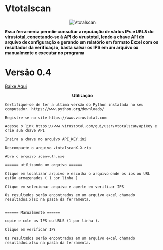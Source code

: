 # Vtotalscan


<p align="center">
  <img src="spy2-1.png" alt="Vtotalscan"/>
</p>

<b>Essa ferramenta permite consultar a reputação de vários IPs e URLS do virustotal, conectando-se à API do virustotal, lendo a chave API do arquivo de configuração e gerando um relatório em formato Excel com os resultados da verificação, basta salvar os IPS em um arquivo ou manualmente   e executar no programa</b>



<p align="center">

<p/>

# Versão 0.4

<a href="https://github.com/SecZeroR/Vtotalscan/releases/download/0.4vtotal/vtotalscan0.4.zip">   Baixe Aqui </a></p>

<p align="center">
<b>Utilização</b> </p>


```
Certifique-se de ter a ultima versão do Python instalada no seu computador. https://www.python.org/downloads/

Registre-se no site https://www.virustotal.com

Acesse o link https://www.virustotal.com/gui/user/vtotalscan/apikey e crie sua chave API

Insira a chave no arquivo API_KEY.ini

Descompacte o arquivo vtotalscanX.X.zip

Abra o arquivo scanvuln.exe 

====== utilizando um arquivo ======

Clique em localizar arquivo e escolha o arquivo onde os ips ou URL estão armazenados ( 1 por linha )

Clique em selecionar arquivo e aperte em verificar IPS

Os resultados serão encontrados em um arquivo excel chamado resultados.xlsx na pasta da ferramenta.


====== Manualmente ======

copie e cole os IPS ou URLS (1 por linha ).

Clique em verificar IPS

Os resultados serão encontrados em um arquivo excel chamado resultados.xlsx na pasta da ferramenta.

```




